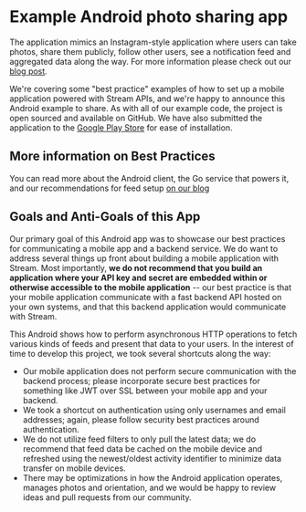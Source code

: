 # Example Android photo sharing app

The application mimics an Instagram-style application where users can take photos, share them publicly,
follow other users, see a notification feed and aggregated data along the way. For more information
please check out our [blog post]().

We're covering some "best practice" examples of how to set up a mobile application powered with Stream
APIs, and we're happy to announce this Android example to share. As with all of our example code,
the project is open sourced and available on GitHub. We have also submitted the application to the
[Google Play Store](https://play.google.com/store/apps/details?id=io.getstream.example) for ease of installation.

## More information on Best Practices

You can read more about the Android client, the Go service that powers it, and our recommendations
for feed setup [on our blog](http://blog.getstream.io/category/best-practices/)

## Goals and Anti-Goals of this App

Our primary goal of this Android app was to showcase our best practices for communicating a mobile
app and a backend service. We do want to address several things up front about building a mobile
application with Stream. Most importantly, **we do not recommend that you build an application where
your API key and secret are embedded within or otherwise accessible to the mobile application** --
our best practice is that your mobile application communicate with a fast backend API hosted on your
own systems, and that this backend application would communicate with Stream.

This Android shows how to perform asynchronous HTTP operations to fetch various kinds of feeds and
present that data to your users. In the interest of time to develop this project, we took several
shortcuts along the way:
- Our mobile application does not perform secure communication with the backend process; please
incorporate secure best practices for something like JWT over SSL between your mobile app and your
backend.
- We took a shortcut on authentication using only usernames and email addresses; again, please
follow security best practices around authentication.
- We do not utilize feed filters to only pull the latest data; we do recommend that feed data be
cached on the mobile device and refreshed using the newest/oldest activity identifier to minimize
data transfer on mobile devices.
- There may be optimizations in how the Android application operates, manages photos and
orientation, and we would be happy to review ideas and pull requests from our community.
